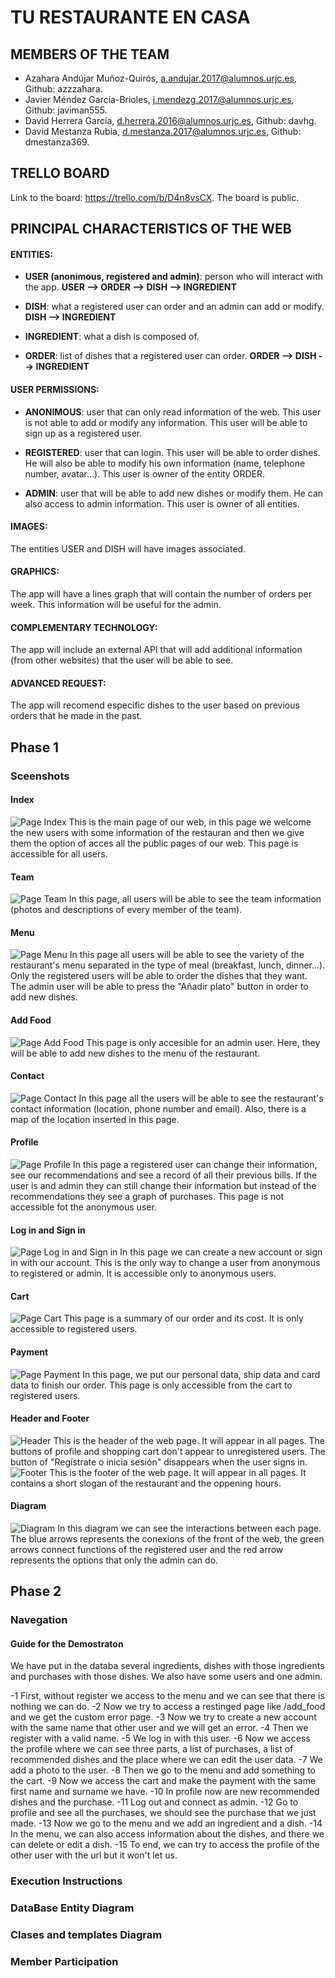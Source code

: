 # TU RESTAURANTE EN CASA

## MEMBERS OF THE TEAM

- Azahara Andújar Muñoz-Quirós, a.andujar.2017@alumnos.urjc.es, Github: azzzahara.
- Javier Méndez García-Brioles, j.mendezg.2017@alumnos.urjc.es, Github: javiman555.
- David Herrera García, d.herrera.2016@alumnos.urjc.es, Github: davhg.
- David Mestanza Rubia, d.mestanza.2017@alumnos.urjc.es, Github: dmestanza369.

## TRELLO BOARD

Link to the board: https://trello.com/b/D4n8vsCX. 
The board is public.

## PRINCIPAL CHARACTERISTICS OF THE WEB

#### ENTITIES:

- **USER (anonimous, registered and admin)**: person who will interact with the app. **USER --> ORDER --> DISH --> INGREDIENT**

- **DISH**: what a registered user can order and an admin can add or modify. **DISH --> INGREDIENT**

- **INGREDIENT**: what a dish is composed of. 

- **ORDER**: list of dishes that a registered user can order. **ORDER --> DISH --> INGREDIENT**


#### USER PERMISSIONS:

- **ANONIMOUS**: user that can only read information of the web. This user is not able to add or modify any information. This user will be able to sign up as a registered user.

- **REGISTERED**: user that can login. This user will be able to order dishes. He will also be able to modify his own information (name, telephone number, avatar...). This user is owner of the entity ORDER.

- **ADMIN**: user that will be able to add new dishes or modify them. He can also access to admin information. This user is owner of all entities.

#### IMAGES:

The entities USER and DISH will have images associated.

#### GRAPHICS:

The app will have a lines graph that will contain the number of orders per week. This information will be useful for the admin.

#### COMPLEMENTARY TECHNOLOGY:

The app will include an external API that will add additional information (from other websites) that the user will be able to see.   

#### ADVANCED REQUEST:

The app will recomend especific dishes to the user based on previous orders that he made in the past.

## Phase 1

### Sceenshots

#### Index
![Page Index](https://github.com/CodeURJC-DAW-2020-21/webapp10/raw/main/diagrama/index.PNG)
This is the main page of our web, in this page we welcome the new users with some information of the restauran and then we give them the option of acces all the public pages of our web. This page is accessible for all users.

#### Team
![Page Team](https://github.com/CodeURJC-DAW-2020-21/webapp10/raw/main/diagrama/Equipo.PNG)
In this page, all users will be able to see the team information (photos and descriptions of every member of the team).

#### Menu
![Page Menu](https://github.com/CodeURJC-DAW-2020-21/webapp10/raw/main/diagrama/Carta.PNG)
In this page all users will be able to see the variety of the restaurant's menu separated in the type of meal (breakfast, lunch, dinner...). Only the registered users will be able to order the dishes that they want. The admin user will be able to press the "Añadir plato" button in order to add new dishes.

#### Add Food
![Page Add Food](https://github.com/CodeURJC-DAW-2020-21/webapp10/raw/main/diagrama/add_food.PNG)
This page is only accesible for an admin user. Here, they will be able to add new dishes to the menu of the restaurant.

#### Contact
![Page Contact](https://github.com/CodeURJC-DAW-2020-21/webapp10/raw/main/diagrama/contacto.PNG)
In this page all the users will be able to see the restaurant's contact information (location, phone number and email). Also, there is a map of the location inserted in this page.

#### Profile
![Page Profile](https://github.com/CodeURJC-DAW-2020-21/webapp10/raw/main/diagrama/perfil1.PNG)
In this page a registered user can change their information, see our recommendations and see a record of all their previous bills. If the user is and admin they can still change their information but instead of the recommendations they see a graph of purchases. This page is not accessible fot the anonymous user.

#### Log in and Sign in
![Page Log in and Sign in](https://github.com/CodeURJC-DAW-2020-21/webapp10/raw/main/diagrama/registro.PNG)
In this page we can create a new account or sign in with our account. This is the only way to change a user from anonymous to registered or admin. It is accessible only to anonymous users.

#### Cart
![Page Cart](https://github.com/CodeURJC-DAW-2020-21/webapp10/raw/main/diagrama/carro.PNG)
This page is a summary of our order and its cost. It is only accessible to registered users.

#### Payment
![Page Payment](https://github.com/CodeURJC-DAW-2020-21/webapp10/raw/main/diagrama/pago.PNG)
In this page, we put our personal data, ship data and card data to finish our order. This page is only accessible from the cart to registered users.

#### Header and Footer
![Header](https://github.com/CodeURJC-DAW-2020-21/webapp10/raw/main/diagrama/header.PNG)
This is the header of the web page. It will appear in all pages. The buttons of profile and shopping cart don't appear to unregistered users. The button of "Regístrate o inicia sesión" disappears when the user signs in.
![Footer](https://github.com/CodeURJC-DAW-2020-21/webapp10/raw/main/diagrama/footer.PNG)
This is the footer of the web page. It will appear in all pages. It contains a short slogan of the restaurant and the oppening hours.

#### Diagram
![Diagram](https://github.com/CodeURJC-DAW-2020-21/webapp10/raw/main/diagrama/diagrama.PNG)
In this diagram we can see the interactions between each page. The blue arrows represents the conexions of the front of the web, the green arrows connect functions of the registered user and the red arrow represents the options that only the admin can do.

## Phase 2

### Navegation

#### Guide for the Demostraton
We have put in the databa several ingredients, dishes with those ingredients and purchases with those dishes. We also have some users and one admin. 

-1 First, without register we access to the menu and we can see that there is nothing we can do.
-2 Now we try to access a restinged page like /add_food and we get the custom error page. 
-3 Now we try to create a new account with the same name that other user and we will get an error.
-4 Then we register with a valid name.
-5 We log in with this user.
-6 Now we access the profile where we can see three parts, a list of purchases, a list of recommended dishes and the place where we can edit the user data.
-7 We add a photo to the user.
-8 Then we go to the menu and add something to the cart.
-9 Now we access the cart and make the payment with the same first name and surname we have.
-10 In profile now are new recommended dishes and the purchase.
-11 Log out and connect as admin.
-12 Go to profile and see all the purchases, we should see the purchase that we just made.
-13 Now we go to the menu and we add an ingredient and a dish.
-14 In the menu, we can also access information about the dishes, and there we can delete or edit a dish.
-15 To end, we can try to access the profile of the other user with the url but it won't let us.

### Execution Instructions

### DataBase Entity Diagram

### Clases and templates Diagram

### Member Participation


